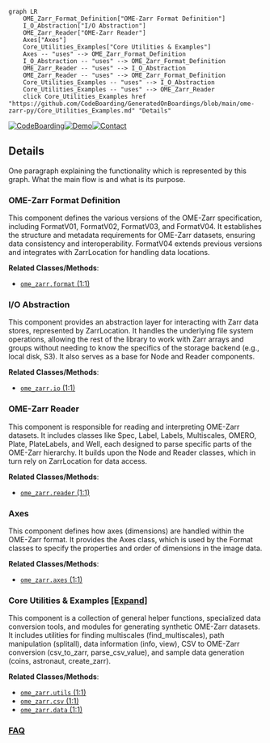 ```mermaid
graph LR
    OME_Zarr_Format_Definition["OME-Zarr Format Definition"]
    I_O_Abstraction["I/O Abstraction"]
    OME_Zarr_Reader["OME-Zarr Reader"]
    Axes["Axes"]
    Core_Utilities_Examples["Core Utilities & Examples"]
    Axes -- "uses" --> OME_Zarr_Format_Definition
    I_O_Abstraction -- "uses" --> OME_Zarr_Format_Definition
    OME_Zarr_Reader -- "uses" --> I_O_Abstraction
    OME_Zarr_Reader -- "uses" --> OME_Zarr_Format_Definition
    Core_Utilities_Examples -- "uses" --> I_O_Abstraction
    Core_Utilities_Examples -- "uses" --> OME_Zarr_Reader
    click Core_Utilities_Examples href "https://github.com/CodeBoarding/GeneratedOnBoardings/blob/main/ome-zarr-py/Core_Utilities_Examples.md" "Details"
```

[![CodeBoarding](https://img.shields.io/badge/Generated%20by-CodeBoarding-9cf?style=flat-square)](https://github.com/CodeBoarding/GeneratedOnBoardings)[![Demo](https://img.shields.io/badge/Try%20our-Demo-blue?style=flat-square)](https://www.codeboarding.org/demo)[![Contact](https://img.shields.io/badge/Contact%20us%20-%20contact@codeboarding.org-lightgrey?style=flat-square)](mailto:contact@codeboarding.org)

## Details

One paragraph explaining the functionality which is represented by this graph. What the main flow is and what is its purpose.

### OME-Zarr Format Definition
This component defines the various versions of the OME-Zarr specification, including FormatV01, FormatV02, FormatV03, and FormatV04. It establishes the structure and metadata requirements for OME-Zarr datasets, ensuring data consistency and interoperability. FormatV04 extends previous versions and integrates with ZarrLocation for handling data locations.


**Related Classes/Methods**:

- <a href="https://github.com/ome/ome-zarr-py/blob/master/ome_zarr/format.py#L1-L1" target="_blank" rel="noopener noreferrer">`ome_zarr.format` (1:1)</a>


### I/O Abstraction
This component provides an abstraction layer for interacting with Zarr data stores, represented by ZarrLocation. It handles the underlying file system operations, allowing the rest of the library to work with Zarr arrays and groups without needing to know the specifics of the storage backend (e.g., local disk, S3). It also serves as a base for Node and Reader components.


**Related Classes/Methods**:

- <a href="https://github.com/ome/ome-zarr-py/blob/master/ome_zarr/io.py#L1-L1" target="_blank" rel="noopener noreferrer">`ome_zarr.io` (1:1)</a>


### OME-Zarr Reader
This component is responsible for reading and interpreting OME-Zarr datasets. It includes classes like Spec, Label, Labels, Multiscales, OMERO, Plate, PlateLabels, and Well, each designed to parse specific parts of the OME-Zarr hierarchy. It builds upon the Node and Reader classes, which in turn rely on ZarrLocation for data access.


**Related Classes/Methods**:

- <a href="https://github.com/ome/ome-zarr-py/blob/master/ome_zarr/reader.py#L1-L1" target="_blank" rel="noopener noreferrer">`ome_zarr.reader` (1:1)</a>


### Axes
This component defines how axes (dimensions) are handled within the OME-Zarr format. It provides the Axes class, which is used by the Format classes to specify the properties and order of dimensions in the image data.


**Related Classes/Methods**:

- <a href="https://github.com/ome/ome-zarr-py/blob/master/ome_zarr/axes.py#L1-L1" target="_blank" rel="noopener noreferrer">`ome_zarr.axes` (1:1)</a>


### Core Utilities & Examples [[Expand]](./Core_Utilities_Examples.md)
This component is a collection of general helper functions, specialized data conversion tools, and modules for generating synthetic OME-Zarr datasets. It includes utilities for finding multiscales (find_multiscales), path manipulation (splitall), data information (info, view), CSV to OME-Zarr conversion (csv_to_zarr, parse_csv_value), and sample data generation (coins, astronaut, create_zarr).


**Related Classes/Methods**:

- <a href="https://github.com/ome/ome-zarr-py/blob/master/ome_zarr/utils.py#L1-L1" target="_blank" rel="noopener noreferrer">`ome_zarr.utils` (1:1)</a>
- <a href="https://github.com/ome/ome-zarr-py/blob/master/ome_zarr/csv.py#L1-L1" target="_blank" rel="noopener noreferrer">`ome_zarr.csv` (1:1)</a>
- <a href="https://github.com/ome/ome-zarr-py/blob/master/ome_zarr/data.py#L1-L1" target="_blank" rel="noopener noreferrer">`ome_zarr.data` (1:1)</a>




### [FAQ](https://github.com/CodeBoarding/GeneratedOnBoardings/tree/main?tab=readme-ov-file#faq)